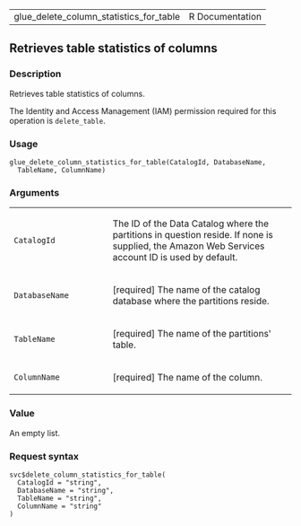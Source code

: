 <table style="width: 100%;">
<tbody>
<tr class="odd">
<td>glue_delete_column_statistics_for_table</td>
<td style="text-align: right;">R Documentation</td>
</tr>
</tbody>
</table>

## Retrieves table statistics of columns

### Description

Retrieves table statistics of columns.

The Identity and Access Management (IAM) permission required for this
operation is `delete_table`.

### Usage

    glue_delete_column_statistics_for_table(CatalogId, DatabaseName,
      TableName, ColumnName)

### Arguments

<table>
<colgroup>
<col style="width: 35%" />
<col style="width: 65%" />
</colgroup>
<tbody>
<tr class="odd">
<td><code
id="glue_delete_column_statistics_for_table_:_CatalogId">CatalogId</code></td>
<td><p>The ID of the Data Catalog where the partitions in question
reside. If none is supplied, the Amazon Web Services account ID is used
by default.</p></td>
</tr>
<tr class="even">
<td><code
id="glue_delete_column_statistics_for_table_:_DatabaseName">DatabaseName</code></td>
<td><p>[required] The name of the catalog database where the partitions
reside.</p></td>
</tr>
<tr class="odd">
<td><code
id="glue_delete_column_statistics_for_table_:_TableName">TableName</code></td>
<td><p>[required] The name of the partitions' table.</p></td>
</tr>
<tr class="even">
<td><code
id="glue_delete_column_statistics_for_table_:_ColumnName">ColumnName</code></td>
<td><p>[required] The name of the column.</p></td>
</tr>
</tbody>
</table>

### Value

An empty list.

### Request syntax

    svc$delete_column_statistics_for_table(
      CatalogId = "string",
      DatabaseName = "string",
      TableName = "string",
      ColumnName = "string"
    )
